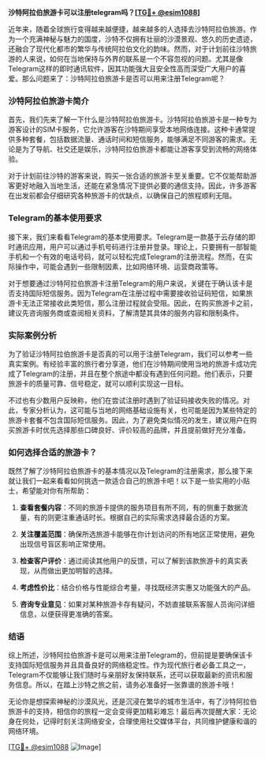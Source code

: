 **沙特阿拉伯旅游卡可以注册telegram吗？[[TG💪+ @esim1088](https://t.me/s/esim1088)]**

近年来，随着全球旅行变得越来越便捷，越来越多的人选择去沙特阿拉伯旅游。作为一个充满神秘与魅力的国度，沙特不仅拥有壮丽的沙漠景观、悠久的历史遗迹，还融合了现代化都市的繁华与传统阿拉伯文化的韵味。然而，对于计划前往沙特旅游的人来说，如何在当地保持与外界的联系是一个不容忽视的问题。尤其是像Telegram这样的即时通讯软件，因其功能强大且安全性高而深受广大用户的喜爱。那么问题来了：沙特阿拉伯旅游卡是否可以用来注册Telegram呢？

### 沙特阿拉伯旅游卡简介

首先，我们先来了解一下什么是沙特阿拉伯旅游卡。沙特阿拉伯旅游卡是一种专为游客设计的SIM卡服务，它允许游客在沙特期间享受本地网络连接。这种卡通常提供多种套餐，包括数据流量、通话时间和短信服务，能够满足不同游客的需求。无论是为了导航、社交还是娱乐，沙特阿拉伯旅游卡都能让游客享受到流畅的网络体验。

对于计划前往沙特的游客来说，购买一张合适的旅游卡至关重要。它不仅能帮助游客更好地融入当地生活，还能在紧急情况下提供必要的通信支持。因此，许多游客在出发前都会仔细研究各种旅游卡的优缺点，以确保自己的旅程顺利无阻。

### Telegram的基本使用要求

接下来，我们来看看Telegram的基本使用要求。Telegram是一款基于云存储的即时通讯应用，用户可以通过手机号码进行注册并登录。理论上，只要拥有一部智能手机和一个有效的电话号码，就可以轻松完成Telegram的注册流程。然而，在实际操作中，可能会遇到一些限制因素，比如网络环境、运营商政策等。

对于想要通过沙特阿拉伯旅游卡注册Telegram的用户来说，关键在于确认该卡是否支持国际短信服务。因为Telegram在注册过程中需要接收验证码短信，如果旅游卡无法正常接收此类短信，那么注册过程就会受阻。因此，在购买旅游卡之前，建议先咨询服务商或查阅相关资料，了解清楚其具体的服务内容和限制条件。

### 实际案例分析

为了验证沙特阿拉伯旅游卡是否真的可以用于注册Telegram，我们可以参考一些真实案例。有经验丰富的旅行者分享道，他们在沙特期间使用当地的旅游卡成功完成了Telegram的注册，并且在整个旅途中都没有遇到任何问题。他们表示，只要旅游卡的质量可靠、信号稳定，就可以顺利实现这一目标。

不过也有少数用户反映称，他们在尝试注册时遇到了验证码接收失败的情况。对此，专家分析认为，这可能与当地的网络基础设施有关，也可能是因为某些特定的旅游卡套餐不包含国际短信服务。因此，为了避免类似情况的发生，建议用户在购买旅游卡时优先选择那些口碑良好、评价较高的品牌，并且提前做好充分准备。

### 如何选择合适的旅游卡？

既然了解了沙特阿拉伯旅游卡的基本情况以及Telegram的注册需求，那么接下来就让我们一起来看看如何挑选一款适合自己的旅游卡吧！以下是一些实用的小贴士，希望能对你有所帮助：

1. **查看套餐内容**：不同的旅游卡提供的服务项目有所不同，有的侧重于数据流量，有的则更注重通话时长。根据自己的实际需求选择最合适的方案。
   
2. **关注覆盖范围**：确保所选旅游卡能够在你计划访问的所有地区正常使用，避免出现信号盲区影响正常使用。

3. **检查客户评价**：通过阅读其他用户的反馈，可以了解到该款旅游卡的真实表现，从而做出更加明智的选择。

4. **考虑性价比**：结合价格与性能综合考量，寻找既经济实惠又功能强大的产品。

5. **咨询专业意见**：如果对某种旅游卡存有疑问，不妨直接联系客服人员询问详细信息，以便获得更准确的答案。

### 结语

综上所述，沙特阿拉伯旅游卡是可以用来注册Telegram的，但前提是要确保该卡支持国际短信服务并且具备良好的网络稳定性。作为现代旅行者必备工具之一，Telegram不仅能够让我们随时与亲朋好友保持联系，还可以获取最新的资讯和服务信息。所以，在踏上沙特之旅之前，请务必准备好一张靠谱的旅游卡哦！

无论你是想探索神秘的沙漠风光，还是沉浸在繁华的城市生活中，有了沙特阿拉伯旅游卡的支持，相信你的旅程一定会变得更加精彩难忘！最后再次提醒大家：无论身在何处，记得时刻关注网络安全，合理使用社交媒体平台，共同维护健康和谐的网络环境。

[[TG💪+ @esim1088](https://t.me/s/esim1088) ![Image](https://i.postimg.cc/4NQfJmqS/Snipaste-2025-05-13-00-14-12.png)]
